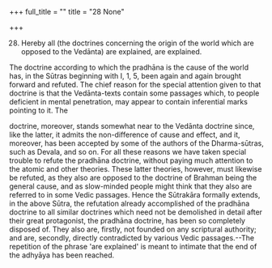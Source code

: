 +++
full_title = ""
title = "28 None"

+++


28. Hereby all (the doctrines concerning the origin of the world which are opposed to the Vedānta) are explained, are explained.

The doctrine according to which the pradhāna is the cause of the world has, in the Sūtras beginning with I, 1, 5, been again and again brought forward and refuted. The chief reason for the special attention given to that doctrine is that the Vedānta-texts contain some passages which, to people deficient in mental penetration, may appear to contain inferential marks pointing to it. The

doctrine, moreover, stands somewhat near to the Vedānta doctrine since, like the latter, it admits the non-difference of cause and effect, and it, moreover, has been accepted by some of the authors of the Dharma-sūtras, such as Devala, and so on. For all these reasons we have taken special trouble to refute the pradhāna doctrine, without paying much attention to the atomic and other theories. These latter theories, however, must likewise be refuted, as they also are opposed to the doctrine of Brahman being the general cause, and as slow-minded people might think that they also are referred to in some Vedic passages. Hence the Sūtrakāra formally extends, in the above Sūtra, the refutation already accomplished of the pradhāna doctrine to all similar doctrines which need not be demolished in detail after their great protagonist, the pradhāna doctrine, has been so completely disposed of. They also are, firstly, not founded on any scriptural authority; and are, secondly, directly contradicted by various Vedic passages.--The repetition of the phrase 'are explained' is meant to intimate that the end of the adhyāya has been reached.

